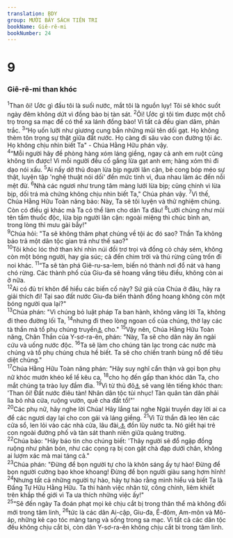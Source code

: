 ```yaml
---
translation: BDY
group: MƯỜI BẢY SÁCH TIÊN TRI
bookName: Giê-rê-mi 
bookNumber: 24
---
```


<div class="title"><h1>9</h1><h3>Giê-rê-mi than khóc</h3></div>
<span class="verse gie_9_1"><sup>1</sup>Than ôi! Ước gì đầu tôi là suối nước, mắt tôi là nguồn lụy! Tôi sẽ khóc suốt ngày đêm không dứt vì đồng bào bị tàn sát. </span>
<span class="verse gie_9_2"><sup>2</sup>Ôi! Ước gì tôi tìm được một chỗ trọ trong sa mạc để có thể xa lánh đồng bào! Vì tất cả đều gian dâm, phản trắc. </span>
<span class="verse gie_9_3"><sup>3</sup>“Họ uốn lưỡi như giương cung bắn những mũi tên dối gạt. Họ không thèm tôn trọng sự thật giữa đất nước. Họ càng đi sâu vào con đường tội ác. Họ không chịu nhìn biết Ta&#34; - Chúa Hằng Hữu phán vậy.<br/></span>
<span class="verse gie_9_4"><sup>4</sup>“Mỗi người hãy đề phòng hàng xóm láng giềng, ngay cả anh em ruột cũng không tin được! Vì mỗi người đều cố gắng lừa gạt anh em; hàng xóm thì đi dạo nói xấu. </span>
<span class="verse gie_9_5"><sup>5</sup>Ai nấy dở thủ đoạn lừa bịp người lân cận, bẻ cong bóp méo sự thật, luyện tập &#39;nghệ thuật nói dối&#39; đến mức tinh vi, đua nhau làm ác đến nỗi mệt đừ. </span>
<span class="verse gie_9_6"><sup>6</sup>Nhà các ngươi như trung tâm màng lưới lừa bịp; cũng chính vì lừa bịp, dối trá mà chứng không chịu nhìn biết Ta,&#34; Chúa phán vậy. </span>
<span class="verse gie_9_7"><sup>7</sup>Vì thế, Chúa Hằng Hữu Toàn năng bảo: Này, Ta sẽ tôi luyện và thử nghiệm chúng. Còn có điều gì khác mà Ta có thể làm cho dân Ta đâu! </span>
<span class="verse gie_9_8"><sup>8</sup>Lưỡi chúng như mũi tên tẩm thuốc độc, lừa bịp người lân cận: ngoài miệng thì chúc bình an, trong lòng thì mưu gài bẫy!&#34;<br/></span>
<span class="verse gie_9_9"><sup>9</sup>Chúa hỏi: &#34;Ta sẽ không thăm phạt chúng về tội ác đó sao? Thần Ta không báo trả một dân tộc gian trá như thế sao?&#34;<br/></span>
<span class="verse gie_9_10"><sup>10</sup>Tôi khóc lóc thở than khi nhìn núi đồi trơ trọi và đồng cỏ cháy sém, không còn một bóng người, hay gia súc; cả đến chim trời và thú rừng cũng trốn đi noi khác. </span>
<span class="verse gie_9_11"><sup>11</sup>“Ta sẽ tàn phá Giê-ru-sa-lem, biến nó thành nơi đổ nát và hang chó rừng. Các thành phố của Giu-đa sẽ hoang vắng tiêu điều, không còn ai ở nữa.<br/></span>
<span class="verse gie_9_12"><sup>12</sup>Ai có đủ trí khôn để hiểu các biến cố này? Sứ giả của Chúa ở đâu, hãy ra giải thích đi! Tại sao đất nước Giu-đa biến thành đồng hoang không còn một bóng người qua lại?&#34;<br/></span>
<span class="verse gie_9_13"><sup>13</sup>Chúa phán: &#34;Vì chúng bỏ luật pháp Ta ban hành, không vâng lời Ta, không đi theo đường lối Ta, </span>
<span class="verse gie_9_14"><sup>14</sup>nhưng đi theo lòng ngoan cố của chúng, thờ lạy các tà thần mà tổ phụ chúng truyền<a href="#" data-toggle="tooltip" data-placement="bottom" title="Nt dạy">⚓</a> cho.&#34; </span>
<span class="verse gie_9_15"><sup>15</sup>Vậy nên, Chúa Hằng Hữu Toàn năng, Chân Thần của Y-sơ-ra-ên, phán: &#34;Này, Ta sẽ cho dân này ăn ngải cứu và uống nước độc. </span>
<span class="verse gie_9_16"><sup>16</sup>Ta sẽ làm cho chúng tản lạc trong các nước mà chúng và tổ phụ chúng chưa hề biết. Ta sẽ cho chiến tranh bùng nổ để tiêu diệt chúng.&#34;<br/></span>
<span class="verse gie_9_17"><sup>17</sup>Chúa Hằng Hữu Toàn năng phán: &#34;Hãy suy nghĩ cẩn thận và gọi bọn phụ nữ khóc mướn khéo kể lể kêu ca, </span>
<span class="verse gie_9_18"><sup>18</sup>cho họ đến gấp than khóc dân Ta, cho mắt chúng ta trào lụy đầm đìa. </span>
<span class="verse gie_9_19"><sup>19</sup>Vì từ thủ đô<a href="#" data-toggle="tooltip" data-placement="bottom" title="Nt Si-ôn ">⚓</a> sẽ vang lên tiếng khóc than: &#39;Than ôi! Đất nước điêu tàn! Nhân dân tộc tủi nhục! Tàn quân tàn dân phải lìa bỏ nhà cửa, ruộng vườn, quê cha đất tổ!&#34;&#39;<br/></span>
<span class="verse gie_9_20"><sup>20</sup>Các phụ nữ, hãy nghe lời Chúa! Hãy lắng tai nghe Ngài truyền dạy lời ai ca để các ngươi dạy lại cho con gái và láng giềng. </span>
<span class="verse gie_9_21"><sup>21</sup>Vì Tử thần đã leo lên các cửa sổ, len lỏi vào các nhà cửa, lâu đài,<a href="#" data-toggle="tooltip" data-placement="bottom" title="lâu đài kiên cố">⚓</a> đồn lũy nước ta. Nó giết hại trẻ con ngoài đường phố và tàn sát thanh niên giữa quảng trường.<br/></span>
<span class="verse gie_9_22"><sup>22</sup>Chúa bảo: &#34;Hãy báo tin cho chúng biết: &#39;Thây người sẽ đổ ngập đồng ruộng như phân bón, như các cọng rạ bị con gặt chà đạp dưới chân, không ai lượm xác mà mai táng cả.&#34;<br/></span>
<span class="verse gie_9_23"><sup>23</sup>Chúa phán: &#34;Đừng để bọn người tự cho là khôn sáng ấy tự hào! Đừng để bọn người cường bạo khoe khoang! Đừng để bọn người giàu sang hợm hĩnh! </span>
<span class="verse gie_9_24"><sup>24</sup>Nhưng tất cả những người tự hào, hãy tự hào rằng mình hiểu và biết Ta là Đấng Tự Hữu Hằng Hữu. Ta thi hành việc nhân từ, công chính, liêm khiết trên khắp thế giới vì Ta ưa thích những việc ấy!&#34;<br/></span>
<span class="verse gie_9_25"><sup>25</sup>“Sẽ đến ngày Ta đoán phạt mọi kẻ chịu cắt bị trong thân thể mà không đổi mới trong tâm linh, </span>
<span class="verse gie_9_26"><sup>26</sup>tức là các dân Ai-cập, Giu-đa, Ê-đôm, Am-môn và Mô-áp, những kẻ cạo tóc màng tang và sống trong sa mạc. Vì tất cả các dân tộc đều không chịu cắt bì, còn dân Y-sơ-ra-ên không chịu cắt bì trong tâm linh.</span>
